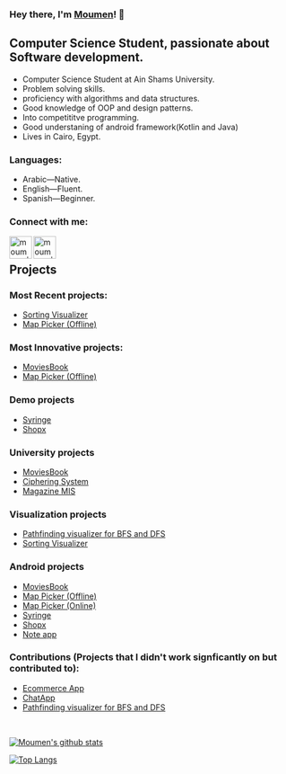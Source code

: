 ### Hey there, I'm [Moumen](https://www.github.com/moumen7)! 👋

## Computer Science Student, passionate about Software development.

-   Computer Science Student at Ain Shams University.
-   Problem solving skills.
-   proficiency with algorithms and data structures.
-   Good knowledge of OOP and design patterns.
-   Into competititve programming.
-   Good understaning of android framework(Kotlin and Java)
-   Lives in Cairo, Egypt.

### Languages:

-   Arabic—Native.
-   English—Fluent.
-   Spanish—Beginner.

### Connect with me:

[<img align="left" alt="moumen7 | Linkedin" width="40px" src="https://user-images.githubusercontent.com/57041674/116733098-f4899c80-a9eb-11eb-924f-040ec1d733a7.png" />](https://www.linkedin.com/in/moumen-hamada/)
[<img align="left" alt="moumen7 | Linkedin" width="40px" src="https://user-images.githubusercontent.com/57041674/116733105-f6536000-a9eb-11eb-96d0-bc141fce5aa2.png" />](mailto:moumenhamada30@gmail.com)

</br>



## Projects

 ### Most Recent projects:
  - [Sorting Visualizer](https://github.com/moumen7/Sorting_Visualizer)
  - [Map Picker (Offline)](https://github.com/moumen7/Map_Picker)
 
 ### Most Innovative projects:
  - [MoviesBook](https://github.com/moumen7/moviesbook) 
  - [Map Picker (Offline)](https://github.com/moumen7/Map_Picker)

 ### Demo projects
  - [Syringe](https://github.com/ahmedsamir9/Vezeeta-Clone)
  - [Shopx](https://github.com/OmarHisham99/shopx)
  
 ### University projects
  - [MoviesBook](https://github.com/moumen7/moviesbook) 
  - [Ciphering System](https://github.com/a7medayman6/Ciphering-System)
  - [Magazine MIS](https://github.com/a7medayman6/Magazine-MIS)

 ### Visualization projects
  - [Pathfinding visualizer for BFS and DFS](https://github.com/a7medayman6/Path-Finding-Algorithms-Visualisation) 
  - [Sorting Visualizer](https://github.com/moumen7/Sorting_Visualizer)

 ### Android projects
  - [MoviesBook](https://github.com/moumen7/moviesbook) 
  - [Map Picker (Offline)](https://github.com/moumen7/Map_Picker)
  - [Map Picker (Online)](https://github.com/moumen7/MapPicker)
  - [Syringe](https://github.com/ahmedsamir9/Vezeeta-Clone)
  - [Shopx](https://github.com/OmarHisham99/shopx)
  - [Note app](https://github.com/moumen7/Comfort)

 ### Contributions (Projects that I didn't work signficantly on but contributed to):
  - [Ecommerce App](https://github.com/moumen7/Ecommerce-Android-app) 
  - [ChatApp](https://github.com/moumen7/chat-app)
  - [Pathfinding visualizer for BFS and DFS](https://github.com/a7medayman6/Path-Finding-Algorithms-Visualisation) 

<br />

[![Moumen's github stats](https://github-readme-stats.vercel.app/api?username=moumen7&hide=stars&show_icons=true&theme=radical&include_all_commits=true&count_private=true)](https://github.com/moumen7?tab=repositories)

[![Top Langs](https://github-readme-stats.vercel.app/api/top-langs/?username=moumen7&layout=compact&theme=radical)](https://github.com/moumen7?tab=repositories)

<!--
**moumen7/moumen7** is a ✨ _special_ ✨ repository because its `README.md` (this file) appears on your GitHub profile.

Here are some ideas to get you started:

- 🔭 I’m currently working on ...
- 🌱 I’m currently learning ...
- 👯 I’m looking to collaborate on ...
- 🤔 I’m looking for help with ...
- 💬 Ask me about ...
- 📫 How to reach me: ...
- 😄 Pronouns: ...
- ⚡ Fun fact: ...
-->
